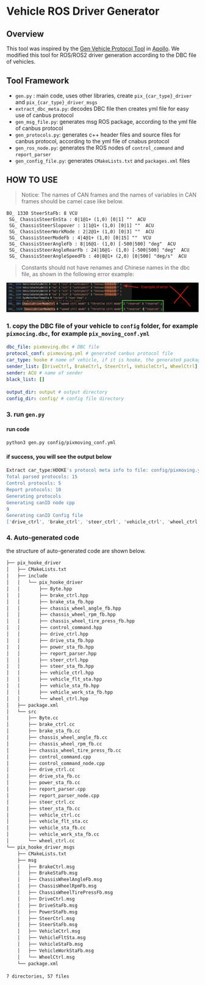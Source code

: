 # Vehicle ROS Driver Generator

## Overview
This tool was inspired by the [Gen Vehicle Protocol Tool](https://github.com/ApolloAuto/apollo/tree/master/modules/tools/gen_vehicle_protocol) in [Apollo](https://github.com/ApolloAuto/apollo). We modified this tool for ROS/ROS2 driver generation according to the DBC file of vehicles.
## Tool Framework

- `gen.py` : main code, uses other libraries, create `pix_{car_type}_driver` and `pix_{car_type}_driver_msgs`
- `extract_dbc_meta.py`: decodes DBC file then creates yml file for easy use of canbus protocol
- `gen_msg_file.py`: generates msg ROS package, according to the yml file of canbus protocol
- `gen_protocols.py`: generates c++ header files and source files for canbus protocol, according to the yml file of cnabus protocol
- `gen_ros_node.py`:  generates the ROS nodes of `control_command` and `report_parser`
- `gen_config_file.py`:  generates `CMakeLists.txt` and `packages.xml` files

## HOW TO USE
> Notice: The names of CAN frames and the names of variables in CAN frames should be camel case like below.
```
BO_ 1330 SteerStaFb: 8 VCU
 SG_ ChassisSteerEnSta : 0|1@1+ (1,0) [0|1] ""  ACU
 SG_ ChassisSteerSlopover : 1|1@1+ (1,0) [0|1] ""  ACU
 SG_ ChassisSteerWorkMode : 2|2@1+ (1,0) [0|3] ""  ACU
 SG_ ChassisSteerModeFb : 4|4@1+ (1,0) [0|15] ""  VCU
 SG_ ChassisSteerAngleFb : 8|16@1- (1,0) [-500|500] "deg"  ACU
 SG_ ChassisSteerAngleRearFb : 24|16@1- (1,0) [-500|500] "deg"  ACU
 SG_ ChassisSteerAngleSpeedFb : 40|8@1+ (2,0) [0|500] "deg/s"  ACU
```
> Constants should not have renames and Chinese names in the dbc file, as shown in the following error example:

![](./imags/error.jpg)

### 1. copy the DBC file of your vehicle to `config` folder, for example `pixmocing.dbc`, for example `pix_moving_conf.yml`

```yaml
dbc_file: pixmoving.dbc # DBC file
protocol_conf: pixmoving.yml # generated canbus protocol file
car_type: hooke # name of vehicle, if it is hooke, the generated packages should be 'pix_hooke_driver` and `pix_hooke_driver_msgs`
sender_list: [DriveCtrl, BrakeCtrl, SteerCtrl, VehicleCtrl, WheelCtrl] # name of CAN Frames that be sent to vehicle
sender: ACU # name of sender
black_list: []

output_dir: output # output directory
config_dir: config/ # config file directory

```
### 3. run `gen.py`
#### run code
```bash
python3 gen.py config/pixmoving_conf.yml
```

#### if success, you will see the output below

```bash
Extract car_type:HOOKE's protocol meta info to file: config/pixmoving.yml
Total parsed protocols: 15
Control protocols: 5
Report protocols: 10
Generating protocols
Generating canID node cpp
9
Generating canID Config file
['drive_ctrl', 'brake_ctrl', 'steer_ctrl', 'vehicle_ctrl', 'wheel_ctrl']
```

### 4. Auto-generated code
the structure of auto-generated code are shown below.

```bash
├── pix_hooke_driver
│   ├── CMakeLists.txt
│   ├── include
│   │   └── pix_hooke_driver
│   │       ├── Byte.hpp
│   │       ├── brake_ctrl.hpp
│   │       ├── brake_sta_fb.hpp
│   │       ├── chassis_wheel_angle_fb.hpp
│   │       ├── chassis_wheel_rpm_fb.hpp
│   │       ├── chassis_wheel_tire_press_fb.hpp
│   │       ├── control_command.hpp
│   │       ├── drive_ctrl.hpp
│   │       ├── drive_sta_fb.hpp
│   │       ├── power_sta_fb.hpp
│   │       ├── report_parser.hpp
│   │       ├── steer_ctrl.hpp
│   │       ├── steer_sta_fb.hpp
│   │       ├── vehicle_ctrl.hpp
│   │       ├── vehicle_flt_sta.hpp
│   │       ├── vehicle_sta_fb.hpp
│   │       ├── vehicle_work_sta_fb.hpp
│   │       └── wheel_ctrl.hpp
│   ├── package.xml
│   └── src
│       ├── Byte.cc
│       ├── brake_ctrl.cc
│       ├── brake_sta_fb.cc
│       ├── chassis_wheel_angle_fb.cc
│       ├── chassis_wheel_rpm_fb.cc
│       ├── chassis_wheel_tire_press_fb.cc
│       ├── control_command.cpp
│       ├── control_command_node.cpp
│       ├── drive_ctrl.cc
│       ├── drive_sta_fb.cc
│       ├── power_sta_fb.cc
│       ├── report_parser.cpp
│       ├── report_parser_node.cpp
│       ├── steer_ctrl.cc
│       ├── steer_sta_fb.cc
│       ├── vehicle_ctrl.cc
│       ├── vehicle_flt_sta.cc
│       ├── vehicle_sta_fb.cc
│       ├── vehicle_work_sta_fb.cc
│       └── wheel_ctrl.cc
└── pix_hooke_driver_msgs
    ├── CMakeLists.txt
    ├── msg
    │   ├── BrakeCtrl.msg
    │   ├── BrakeStaFb.msg
    │   ├── ChassisWheelAngleFb.msg
    │   ├── ChassisWheelRpmFb.msg
    │   ├── ChassisWheelTirePressFb.msg
    │   ├── DriveCtrl.msg
    │   ├── DriveStaFb.msg
    │   ├── PowerStaFb.msg
    │   ├── SteerCtrl.msg
    │   ├── SteerStaFb.msg
    │   ├── VehicleCtrl.msg
    │   ├── VehicleFltSta.msg
    │   ├── VehicleStaFb.msg
    │   ├── VehicleWorkStaFb.msg
    │   └── WheelCtrl.msg
    └── package.xml

7 directories, 57 files

```
